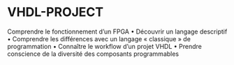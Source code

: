 # VHDL-PROJECT
 Comprendre le fonctionnement d’un FPGA • Découvrir un langage descriptif • Comprendre les différences avec un langage « classique » de programmation • Connaître le workflow d’un projet VHDL • Prendre conscience de la diversité des composants programmables
